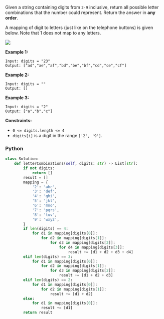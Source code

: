 Given a string containing digits from  `2-9`  inclusive, return all possible letter combinations that the number could represent. Return the answer in  **any order**.

A mapping of digit to letters (just like on the telephone buttons) is given below. Note that 1 does not map to any letters.

![](https://upload.wikimedia.org/wikipedia/commons/thumb/7/73/Telephone-keypad2.svg/200px-Telephone-keypad2.svg.png)

**Example 1:**
```
Input: digits = "23"
Output: ["ad","ae","af","bd","be","bf","cd","ce","cf"]
```

**Example 2:**
```
Input: digits = ""
Output: []
```

**Example 3:**
```
Input: digits = "2"
Output: ["a","b","c"]
```

**Constraints:**

- `0 <= digits.length <= 4`
- `digits[i]`  is a digit in the range  `['2', '9']`.


### Python
```python
class Solution:
    def letterCombinations(self, digits: str) -> List[str]:
        if not digits:
            return []
        result = []
        mapping = {
            '2': 'abc',
            '3': 'def',
            '4': 'ghi',
            '5': 'jkl',
            '6': 'mno',
            '7': 'pqrs',
            '8': 'tuv',
            '9': 'wxyz',
        }
        if len(digits) == 4:
            for d1 in mapping[digits[0]]:
                for d2 in mapping[digits[1]]:
                    for d3 in mapping[digits[2]]:
                        for d4 in mapping[digits[3]]:
                            result += [d1 + d2 + d3 + d4]
        elif len(digits) == 3:
            for d1 in mapping[digits[0]]:
                for d2 in mapping[digits[1]]:
                    for d3 in mapping[digits[2]]:
                        result += [d1 + d2 + d3]
        elif len(digits) == 2:
            for d1 in mapping[digits[0]]:
                for d2 in mapping[digits[1]]:
                    result += [d1 + d2]
        else:
            for d1 in mapping[digits[0]]:
                result += [d1]
        return result
```